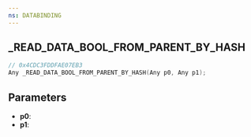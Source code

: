 ```yaml
---
ns: DATABINDING
---
```

## _READ_DATA_BOOL_FROM_PARENT_BY_HASH

```c
// 0x4CDC3FDDFAE07EB3
Any _READ_DATA_BOOL_FROM_PARENT_BY_HASH(Any p0, Any p1);
```

## Parameters
* **p0**:
* **p1**:
